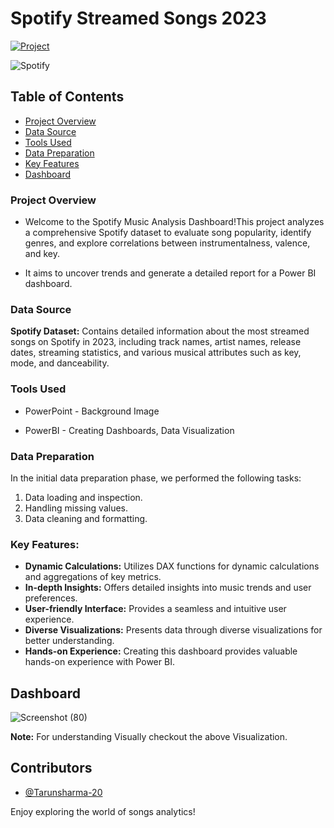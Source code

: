 # Spotify Streamed Songs 2023

[![Project](https://img.shields.io/badge/Project-Spotify%20Music%20Dashboard-191414?style=for-the-badge)](https://www.novypro.com/profile_projects/tarunsharma?Popup=memberProject&Data=1706703654511x372432373166928100)

![Spotify](https://github.com/user-attachments/assets/2bd2dbcf-62ab-48f2-8ff9-81ba1bc9b6d7)

## Table of Contents
- [Project Overview](#project-overview)
- [Data Source](#data-source)
- [Tools Used](#tools-used)
- [Data Preparation](#data-preparation)
- [Key Features](#key-features)
- [Dashboard](#dashboard)

### Project Overview

- Welcome to the Spotify Music Analysis Dashboard!This project analyzes a comprehensive Spotify dataset to evaluate song popularity, identify genres, and explore correlations between instrumentalness, valence, and key.

- It aims to uncover trends and generate a detailed report for a Power BI dashboard.

 ### Data Source
**Spotify Dataset:** Contains detailed information about the most streamed songs on Spotify in 2023, including track names, artist names, release dates, streaming statistics, and various musical attributes such as key, mode, and danceability.

### Tools Used

- PowerPoint - Background Image

- PowerBI - Creating Dashboards, Data Visualization

### Data Preparation

In the initial data preparation phase, we performed the following tasks:
1. Data loading and inspection.
2. Handling missing values.
3. Data cleaning and formatting.

### Key Features:

- **Dynamic Calculations:** Utilizes DAX functions for dynamic calculations and aggregations of key metrics.
- **In-depth Insights:** Offers detailed insights into music trends and user preferences.
- **User-friendly Interface:** Provides a seamless and intuitive user experience.
- **Diverse Visualizations:** Presents data through diverse visualizations for better understanding.
- **Hands-on Experience:** Creating this dashboard provides valuable hands-on experience with Power BI.

## Dashboard

![Screenshot (80)](https://github.com/user-attachments/assets/cb534f52-e522-4504-aee7-4df1ebe0b3cc)

**Note:** For understanding Visually checkout the above Visualization.

## Contributors
- [@Tarunsharma-20](https://github.com/Tarunsharma-20)

Enjoy exploring the world of songs analytics!
